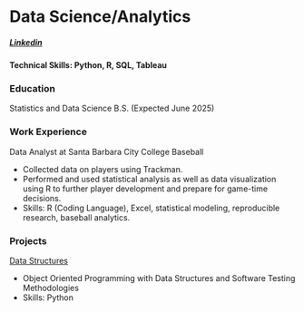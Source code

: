 # Data Science/Analytics

##### [Linkedin](https://www.linkedin.com/in/ryan-costanza-bb91a3239/)

#### Technical Skills: Python, R, SQL, Tableau

### Education
Statistics and Data Science B.S. (Expected June 2025)

### Work Experience
Data Analyst at Santa Barbara City College Baseball
- Collected data on players using Trackman.
- Performed and used statistical analysis as well as data visualization using R to further player development and prepare for game-time decisions.
- Skills: R (Coding Language), Excel, statistical modeling, reproducible research, baseball analytics.


### Projects
[Data Structures](https://github.com/RyanCostanza/Data-Structures)
- Object Oriented Programming with Data Structures and Software Testing Methodologies
- Skills: Python

